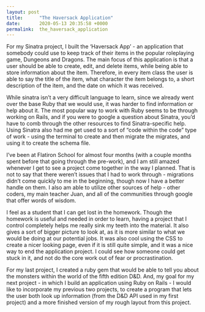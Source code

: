 ```yaml
---
layout: post
title:      "The Haversack Application"
date:       2020-05-13 20:35:58 +0000
permalink:  the_haversack_application
---
```



For my Sinatra project, I built the ‘Haversack App’ - an application that somebody could use to keep track of their items in the popular roleplaying game, Dungeons and Dragons. The main focus of this application is that a user should be able to create, edit, and delete items, while being able to store information about the item. Therefore, in every item class the user is able to say the title of the item, what character the item belongs to, a short description of the item, and the date on which it was received. 

While sinatra isn’t a very difficult language to learn, since we already went over the base Ruby that we would use, it was harder to find information or help about it. The most popular way to work with Ruby seems to be through working on Rails, and if you were to google a question about Sinatra, you’d have to comb through the other resources to find Sinatra-specific help. Using Sinatra also had me get used to a sort of “code within the code” type of work - using the terminal to create and then migrate the migrates, and using it to create the schema file. 

I’ve been at Flatiron School for almost four months (with a couple months spent before that going through the pre-work), and I am still amazed whenever I get to see a project come together in the way I planned. That is not to say that there weren’t issues that I had to work through - migrations didn’t come quickly to me in the beginning, though now I have a better handle on them. I also am able to utilize other sources of help - other coders, my main teacher Juan, and all of the communities through google that offer words of wisdom.

I feel as a student that I can get lost in the homework. Though the homework is useful and needed in order to learn, having a project that I control completely helps me really sink my teeth into the material. It also gives a sort of bigger picture to look at, as it is more similar to what we would be doing at our potential jobs. It was also cool using the CSS to create a nicer looking page, even if it is still quite simple, and it was a nice way to end the application project. I could see how someone could get stuck in it, and not do the core work out of fear or procrastination.

For my last project, I created a ruby gem that would be able to tell you about the monsters within the world of the fifth edition D&D. And, my goal for my next project - in which I build an application using Ruby on Rails - I would like to incorporate my previous two projects, to create a program that lets the user both look up information (from the D&D API used in my first project) and a more finished version of my rough layout from this project.

